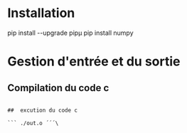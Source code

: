 # Installation 

pip install --upgrade pipµ
pip install numpy


# Gestion d'entrée et du sortie 
## Compilation du code c 

``` gcc main.c out.o ´´´ \

##  excution du code c

``` ./out.o ´´´\




